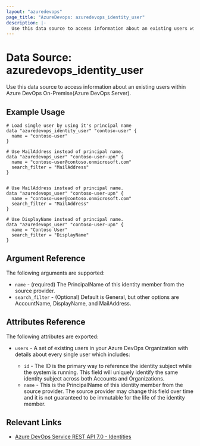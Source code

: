 ```yaml
---
layout: "azuredevops"
page_title: "AzureDevops: azuredevops_identity_user"
description: |-
  Use this data source to access information about an existing users within Azure DevOps.
---
```


# Data Source: azuredevops_identity_user

Use this data source to access information about an existing users within Azure DevOps On-Premise(Azure DevOps Server).

## Example Usage

```hcl
# Load single user by using it's principal name
data "azuredevops_identity_user" "contoso-user" {
  name = "contoso-user"
}

# Use MailAddress instead of principal name.
data "azuredevops_user" "contoso-user-upn" {
  name = "contoso-user@contoso.onmicrosoft.com"
  search_filter = "MailAddress"
}


# Use MailAddress instead of principal name.
data "azuredevops_user" "contoso-user-upn" {
  name = "contoso-user@contoso.onmicrosoft.com"
  search_filter = "MailAddress"
}

# Use DisplayName instead of principal name.
data "azuredevops_user" "contoso-user-upn" {
  name = "Contoso User"
  search_filter = "DisplayName"
}

```

## Argument Reference

The following arguments are supported:

- `name` - (required) The PrincipalName of this identity member from the source provider.
- `search_filter` - (Optional) Default is General, but other options are AccountName, DisplayName, and MailAddress.


## Attributes Reference

The following attributes are exported:

- `users` - A set of existing users in your Azure DevOps Organization with details about every single user which includes:

  - `id` - The ID is the primary way to reference the identity subject while the system is running. This field will uniquely identify the same identity subject across both Accounts and Organizations.
  - `name` - This is the PrincipalName of this identity member from the source provider. The source provider may change this field over time and it is not guaranteed to be immutable for the life of the identity member.


## Relevant Links

- [Azure DevOps Service REST API 7.0 - Identities](https://docs.microsoft.com/en-us/rest/api/azure/devops/ims/?view=azure-devops-rest-7.2)

